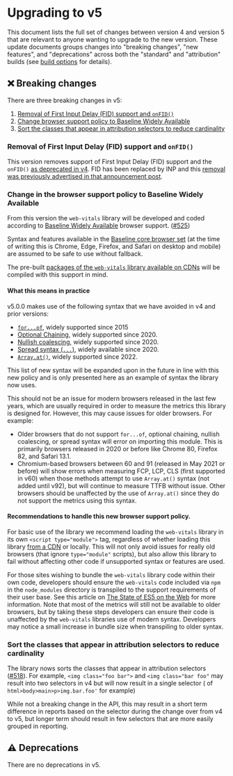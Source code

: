 # Upgrading to v5

This document lists the full set of changes between version 4 and version 5 that are relevant to anyone wanting to upgrade to the new version. These update documents groups changes into "breaking changes", "new features", and "deprecations" across both the "standard" and "attribution" builds (see [build options](/#build-options) for details).

## ❌ Breaking changes

There are three breaking changes in v5:

1. [Removal of First Input Delay (FID) support and `onFID()`](#removal-of-first-input-delay-fid-support-and-onfid)
2. [Change browser support policy to Baseline Widely Available](#change-in-the-browser-support-policy-to-baseline-widely-available)
3. [Sort the classes that appear in attribution selectors to reduce cardinality](#sort-the-classes-that-appear-in-attribution-selectors-to-reduce-cardinality)

### Removal of First Input Delay (FID) support and `onFID()`

This version removes support of First Input Delay (FID) support and the `onFID()` [as deprecated in v4](./upgrading-to-v4.md#%EF%B8%8F-deprecations). FID has been replaced by INP and this [removal was previously advertised in that announcement post](https://web.dev/blog/inp-cwv-launch#fid_deprecation_timeline).

### Change in the browser support policy to Baseline Widely Available

From this version the `web-vitals` library will be developed and coded according to [Baseline Widely Available](https://web.dev/baseline) browser support. ([#525](https://github.com/GoogleChrome/web-vitals/pull/525))

Syntax and features available in the [Baseline core browser set](https://web-platform-dx.github.io/web-features/#how-do-features-become-part-of-baseline%3F) (at the time of writing this is Chrome, Edge, Firefox, and Safari on desktop and mobile) are assumed to be safe to use without fallback.

The pre-built [packages of the `web-vitals` library available on CDNs](/README#load-web-vitals-from-a-cdn) will be compiled with this support in mind.

#### What this means in practice

v5.0.0 makes use of the following syntax that we have avoided in v4 and prior versions:

- [`for...of`](https://developer.mozilla.org/en-US/docs/Web/JavaScript/Reference/Statements/for...of#browser_compatibility), widely supported since 2015
- [Optional Chaining](https://developer.mozilla.org/en-US/docs/Web/JavaScript/Reference/Operators/Optional_chaining), widely supported since 2020.
- [Nullish coalescing](https://developer.mozilla.org/en-US/docs/Web/JavaScript/Reference/Operators/Nullish_coalescing), widely supported since 2020.
- [Spread syntax (`...`)](https://developer.mozilla.org/en-US/docs/Web/JavaScript/Reference/Operators/Spread_syntax), widely available since 2020.
- [`Array.at()`](https://developer.mozilla.org/en-US/docs/Web/JavaScript/Reference/Global_Objects/Array/at), widely supported since 2022.

This list of new syntax will be expanded upon in the future in line with this new policy and is only presented here as an example of syntax the library now uses.

This should not be an issue for modern browsers released in the last few years, which are usually required in order to measure the metrics this library is designed for. However, this may cause issues for older browsers. For example:

- Older browsers that do not support `for...of`, optional chaining, nullish coalescing, or spread syntax will error on importing this module. This is primarily browsers released in 2020 or before like Chrome 80, Firefox 82, and Safari 13.1.
- Chromium-based browsers between 60 and 91 (released in May 2021 or before) will show errors when measuring FCP, LCP, CLS (first supported in v60) when those methods attempt to use `Array.at()` syntax (not added until v92), but will continue to measure TTFB without issue. Other browsers should be unaffected by the use of `Array.at()` since they do not support the metrics using this syntax.

#### Recommendations to handle this new browser support policy.

For basic use of the library we recommend loading the `web-vitals` library in its own `<script type="module">` tag, regardless of whether loading this library [from a CDN](README.md#from-a-cdn) or locally. This will not only avoid issues for really old browsers (that ignore `type="module"` scripts), but also allow this library to fail without affecting other code if unsupported syntax or features are used.

For those sites wishing to bundle the `web-vitals` library code within their own code, developers should ensure the `web-vitals` code included via `npm` in the `node_modules` directory is transpiled to the support requirements of their user base. See this article on [The State of ES5 on the Web](https://philipwalton.com/articles/the-state-of-es5-on-the-web/#for-website-developers) for more information. Note that most of the metrics will still not be available to older browsers, but by taking these steps developers can ensure their code is unaffected by the `web-vitals` libraries use of modern syntax. Developers may notice a small increase in bundle size when transpiling to older syntax.

### Sort the classes that appear in attribution selectors to reduce cardinality

The library nows sorts the classes that appear in attribution selectors ([#518](https://github.com/GoogleChrome/web-vitals/pull/518)). For example, `<img class="foo bar">` and `<img class="bar foo"` may result into two selectors in v4 but will now result in a single selector ( of `html>body>main>p>img.bar.foo'` for example)

While not a breaking change in the API, this may result in a short term difference in reports based on the selector during the change over from v4 to v5, but longer term should result in few selectors that are more easily grouped in reporting.

## ⚠️ Deprecations

There are no deprecations in v5.

